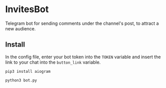 # **InvitesBot**
Telegram bot for sending comments under the channel's post, to attract a new audience.
## **Install**
In the config file, enter your bot token into the `TOKEN` variable and insert the link to your chat into the `button_link` variable.

`pip3 install aiogram`

`python3 bot.py`